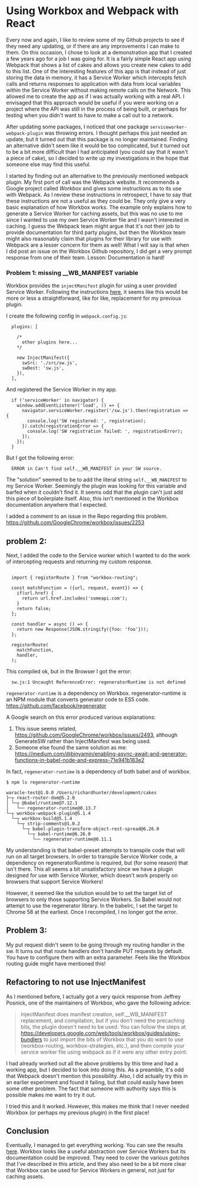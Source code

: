 # Using Workbox and Webpack with React
Every now and again, I like to review some of my Github projects to see if they need any updating, or if there are any improvements I can make to them.
On this occasion, I chose to look at a demonstration app that I created a few years ago for a job I was going for. It is a fairly simple React app using Webpack that shows a list of cakes and allows you create new cakes to add to this list.
One of the interesting features of this app is that instead of just storing the data in memory, it has a Service Worker which intercepts fetch calls and returns responses to  application with data from local variables within the Service Worker without making remote calls on the Network. This allowed me to create the app as if I was actually working with a real API. I envisaged that this approach would be useful if you were working on a project where the API was still in the process of being built, or perhaps for testing when you didn't want to have to make a call out to a network.

After updating some packages, I noticed that one package `serviceworker-webpack-plugin` was throwing errors. I thought perhaps this just needed an update, but it turned out that this package is no longer maintained.
Finding an alternative didn't seem like it would be too complicated, but it turned out to be a bit more difficult than I had anticipated (you could say that it wasn't a piece of cake), so I decided to write up my investigations in the hope that someone else may find this useful.

I started by finding out an alternative to the previously mentioned webpack plugin. My first port of call was the Webpack website. It recommends a Google project called *Workbox* and gives some instructions as to its use with Webpack.
As I review these instructions in retrospect, I have to say that these instructions are not a useful as they could be. They only give a very basic explanation of how Workbox works. The example only explains how to generate a Service Worker for caching assets, but this was no use to me since I wanted to use my own Service Worker file and I wasn't interested in caching. I guess the Webpack team might argue that it's not their job to provide documentation for third party plugins, but then the Workbox team might also reasonably claim that plugins for their library for use with Webpack are a lesser concern for them as well! What I will say is that when I did post an issue on the Workbox Github repository, I did get a very prompt response from one of their team. Lesson: Documentation is hard!

### Problem 1: missing __WB_MANIFEST variable
Workbox provides the `injectManifest` plugin for using a user provided Service Worker. Following the instructions [here](), it seems like this would be more or less a straightforward, like for like, replacement for my previous plugin.

I create the following config in `webpack.config.js`:

```
  plugins: [

    /*
      other plugins here...
    */

    new InjectManifest({
      swSrc: './src/sw.js',
      swDest: 'sw.js',
    }),
  ],

```

And registered the Service Worker in my app.

```
  if ('serviceWorker' in navigator) {
    window.addEventListener('load', () => {
      navigator.serviceWorker.register('/sw.js').then(registration => {
        console.log('SW registered: ', registration);
      }).catch(registrationError => {
        console.log('SW registration failed: ', registrationError);
      });
    });
  }

```

But I got the following error:

```
  ERROR in Can't find self.__WB_MANIFEST in your SW source.

```

The "solution" seemed to be to add the literal string `self.__WB_MANIFEST` to my Service Worker.
Seemingly the plugin was looking for this variable and barfed when it couldn't find it. 
It seems odd that the plugin can't just add this piece of boilerplate itself. Also, this isn't mentioned in the
Workbox documentation anywhere that I expected.

I added a comment to an issue in the Repo regarding this problem. https://github.com/GoogleChrome/workbox/issues/2253

## problem 2: 
Next, I added the code to the Service worker which I wanted to do the work of intercepting requests and returning
my custom response.
```

  import { registerRoute } from "workbox-routing";

  const matchFunction = ({url, request, event}) => {
    if(url.href) {
      return url.href.includes('someapi.com');
    }
    return false;
  };

  const handler = async () => {
    return new Response(JSON.stringify({foo: 'foo'}));
  };

  registerRoute(
    matchFunction,
    handler,
  );
```

This compiled ok, but in the Browser I got the error:
```
  sw.js:1 Uncaught ReferenceError: regeneratorRuntime is not defined
```


`regenerator-runtime` is a dependency on Workbox.
regenerator-runtime is an NPM module that converts generator code to ES5 code. https://github.com/facebook/regenerator

A Google search on this error produced various explanations:

1. This issue seems related, https://github.com/GoogleChrome/workbox/issues/2493, although GenerateSW rather than InjectManifest was being used.
2. Someone else found the same solution as me: https://medium.com/@binyamin/enabling-async-await-and-generator-functions-in-babel-node-and-express-71e941b183e2

In fact, `regenerator-runtime` is a dependency of both babel and of workbox.
```
$ npm ls regenerator-runtime

waracle-test@1.0.0 /Users/richardhunter/development/cakes
├─┬ react-router-dom@5.2.0
│ └─┬ @babel/runtime@7.12.1
│   └── regenerator-runtime@0.13.7
└─┬ workbox-webpack-plugin@5.1.4
  └─┬ workbox-build@5.1.4
    └─┬ strip-comments@1.0.2
      └─┬ babel-plugin-transform-object-rest-spread@6.26.0
        └─┬ babel-runtime@6.26.0
          └── regenerator-runtime@0.11.1
```

My understanding is that babel-preset attempts to transpile code that will run on all target browsers. In order to transpile Service Worker code, a dependency on regeneratorRuntime is required, but (for some reason) that isn't there.
This all seems a bit unsatisfactory since we have a plugin designed for use with Service Worker, which doesn't work properly on browsers that support Service Workers!

However, it seemed like the solution would be to set the target list of browsers to only those supporting Service Workers.
So Babel would not attempt to use the regenerator library.
In the babelrc, I set the target to Chrome 58 at the earliest. Once I recompiled, I no longer got the error.


## Problem 3:
My put request didn't seem to be going through my routing handler in the sw.
It turns out that route handlers don't handle PUT requests by default. You have to configure them with an extra parameter.
Feels like the Workbox routing guide might have mentioned this!

## Refactoring to not use InjectManifest
As I mentioned before, I actually got a very quick response from Jeffrey Posnick, one of the maintainers of Workbox, who gave the following advice:
> InjectManifest does manifest creation, self.__WB_MANIFEST replacement, and compilation, but if you don't need the precaching bits, the plugin doesn't need to be used.
You can follow the steps at https://developers.google.com/web/tools/workbox/guides/using-bundlers to just import the bits of Workbox that you do want to use (workbox-routing, workbox-strategies, etc.), and then compile your service worker file using webpack as if it were any other entry point.

I had already worked out all the above problems by this time and had a working app, but I decided to look into doing this. As a preamble, it's odd that Webpack doesn't mention this possibility. Also, I did actually try this in an earlier experiment and found it failing, but that could easily have been some other problem. The fact that someone with authority says this is possible makes me want to try it out.

I tried this and it worked. However, this makes me think that I never needed Workbox (or perhaps my previous plugin) in the first place!

## Conclusion
Eventually, I managed to get everything working. You can see the results [here](). Workbox looks like a useful abstraction over Service Workers  but its documentation could be improved. They need to cover the various *gotchas* that I've described in this article, and they also need to be a bit more clear that Workbox can be used for Service Workers in general, not just for caching assets.
